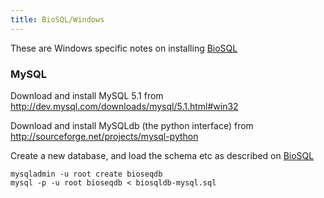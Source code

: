 ```yaml
---
title: BioSQL/Windows
---
```


These are Windows specific notes on installing
[BioSQL](BioSQL "wikilink")

### MySQL

Download and install MySQL 5.1 from
<http://dev.mysql.com/downloads/mysql/5.1.html#win32>

Download and install MySQLdb (the python interface) from
<http://sourceforge.net/projects/mysql-python>

Create a new database, and load the schema etc as described on
[BioSQL](BioSQL "wikilink")

`mysqladmin -u root create bioseqdb`  
`mysql -p -u root bioseqdb < biosqldb-mysql.sql`
